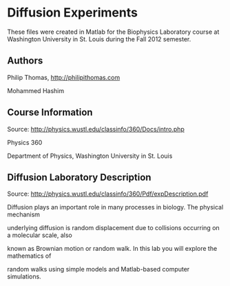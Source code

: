 # Diffusion Experiments
These files were created in Matlab for the Biophysics Laboratory course at Washington University in St. Louis during the Fall 2012 semester.

## Authors

Philip Thomas, http://philipithomas.com

Mohammed Hashim

## Course Information
Source: http://physics.wustl.edu/classinfo/360/Docs/intro.php

Physics 360

Department of Physics, Washington University in St. Louis

## Diffusion Laboratory Description

Source: http://physics.wustl.edu/classinfo/360/Pdf/expDescription.pdf

Diffusion plays an important role in many processes in biology.  The physical mechanism 

underlying diffusion is random displacement due to collisions occurring on a molecular scale, also 

known as Brownian motion or random walk.  In this lab you will explore the mathematics of 

random walks using simple models and Matlab-based computer simulations.
